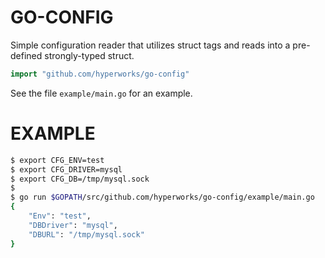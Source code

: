 # GO-CONFIG

Simple configuration reader that utilizes struct tags and reads into a pre-defined
strongly-typed struct.

```go
import "github.com/hyperworks/go-config"
```

See the file `example/main.go` for an example.

# EXAMPLE

```sh
$ export CFG_ENV=test
$ export CFG_DRIVER=mysql
$ export CFG_DB=/tmp/mysql.sock
$
$ go run $GOPATH/src/github.com/hyperworks/go-config/example/main.go
{
	"Env": "test",
	"DBDriver": "mysql",
	"DBURL": "/tmp/mysql.sock"
}
```

